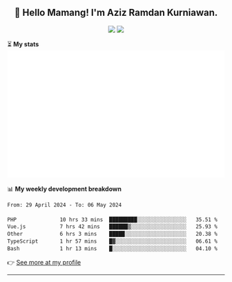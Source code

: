 <h2 align="center">👋 Hello Mamang! I'm Aziz Ramdan Kurniawan.</h2>  
<p align="center">
  <img src="https://komarev.com/ghpvc/?username=azizramdan">
  <img src="https://wakatime.com/badge/user/90056fa0-4c31-4eca-954e-2a3ac05896f9.svg">
</p>
    
⏳ **My stats**  
![](https://raw.githubusercontent.com/azizramdan/github-stats/master/generated/overview.svg#gh-dark-mode-only)

📊 **My weekly development breakdown**
<!--START_SECTION:waka-->

```txt
From: 29 April 2024 - To: 06 May 2024

PHP              10 hrs 33 mins  █████████░░░░░░░░░░░░░░░░   35.51 %
Vue.js           7 hrs 42 mins   ██████▒░░░░░░░░░░░░░░░░░░   25.93 %
Other            6 hrs 3 mins    █████░░░░░░░░░░░░░░░░░░░░   20.38 %
TypeScript       1 hr 57 mins    █▓░░░░░░░░░░░░░░░░░░░░░░░   06.61 %
Bash             1 hr 13 mins    █░░░░░░░░░░░░░░░░░░░░░░░░   04.10 %
```

<!--END_SECTION:waka-->
👉 [See more at my profile](https://wakatime.com/@azizramdan)
***
